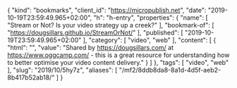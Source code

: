 {
  "kind": "bookmarks",
  "client_id": "https://micropublish.net",
  "date": "2019-10-19T23:59:49.965+02:00",
  "h": "h-entry",
  "properties": {
    "name": [
      "Stream or Not? Is your video strategy up a creek?"
    ],
    "bookmark-of": [
      "https://dougsillars.github.io/StreamOrNot/"
    ],
    "published": [
      "2019-10-19T23:59:49.965+02:00"
    ],
    "category": [
      "video",
      "web"
    ],
    "content": [
      {
        "html": "",
        "value": "Shared by https://dougsillars.com/ at https://www.oggcamp.com/ - this is a great resource for understanding how to better optimise your video content delivery."
      }
    ]
  },
  "tags": [
    "video",
    "web"
  ],
  "slug": "2019/10/5hy7z",
  "aliases": [
    "/mf2/8ddb8da8-8a1d-4d5f-aeb2-8b417b52ab18/"
  ]
}
